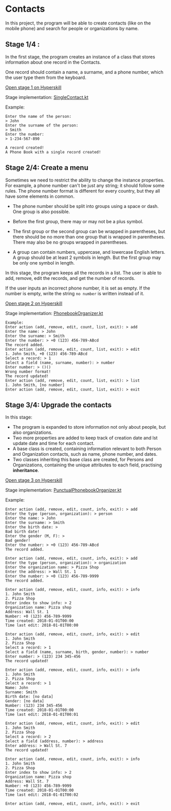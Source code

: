 # Contacts

In this project, the program will be able to create contacts
(like on the mobile phone) and search for people or organizations by name.

## Stage 1/4 :
In the first stage, the program creates an
instance of a class that stores information about one record in the Contacts.

One record should contain a name, a surname, and a phone number, which the user type them
from the keyboard.

[Open stage 1 on Hyperskill](https://hyperskill.org/projects/261/stages/1321/implement)

Stage implementation: [SingleContact.kt](src/main/kotlin/SingleContact.kt)

Example:

    Enter the name of the person:
    > John
    Enter the surname of the person:
    > Smith
    Enter the number:
    > 1-234-567-890

    A record created!
    A Phone Book with a single record created!

## Stage 2/4: Create a menu

Sometimes we need to restrict the ability to change the instance properties. For example,
a phone number can't be just any string; it should follow some rules.
The phone number format is different for every country, but they all have some elements in common.

- The phone number should be split into groups using a space or dash. One group is also possible.
- Before the first group, there may or may not be a plus symbol.

- The first group or the second group can be wrapped in parentheses, but there should be no
  more than one group that is wrapped in parentheses. There may also be no groups wrapped in parentheses.

- A group can contain numbers, uppercase, and lowercase English letters. A group should be
  at least 2 symbols in length. But the first group may be only one symbol in length.

In this stage, the program keeps all the records in a list.
The user is able to add, remove, edit the records, and get the number of records.

If the user inputs an incorrect phone number, it is set as empty. If the number is empty, write the string `no number` is written instead of it.

[Open stage 2 on Hyperskill](https://hyperskill.org/projects/261/stages/1322/implement)

Stage implementation: [PhonebookOrganizer.kt](src/main/kotlin/PhonebookOrganizer.kt)

    Example:
    Enter action (add, remove, edit, count, list, exit): > add
    Enter the name: > John
    Enter the surname: > Smith
    Enter the number: > +0 (123) 456-789-ABcd
    The record added.
    Enter action (add, remove, edit, count, list, exit): > edit
    1. John Smith, +0 (123) 456-789-ABcd
    Select a record: > 1
    Select a field (name, surname, number): > number
    Enter number: > ()()
    Wrong number format!
    The record updated!
    Enter action (add, remove, edit, count, list, exit): > list
    1. John Smith, [no number]
    Enter action (add, remove, edit, count, list, exit): > exit

## Stage 3/4: Upgrade the contacts
In this stage:
- The program is expanded to store information not only about people, but also organizations.
- Two more properties are added to keep track of creation date and lst update date and time for each contact.
- A base class is created, containing information relevant to both Person and Organization contacts, such as name, phone number, and dates.
- Two classes inheriting this base class are created, for Persons and Organizations, containing the unique attributes to each field, practising **inheritance**.

[Open stage 3 on Hyperskill](https://hyperskill.org/projects/261/stages/1323/implementt)

Stage implementation: [PunctualPhonebookOrganizer.kt](src/main/kotlin/PunctualPhonebookOrganizer.kt)

Example:

    Enter action (add, remove, edit, count, info, exit): > add
    Enter the type (person, organization): > person
    Enter the name: > John
    Enter the surname: > Smith
    Enter the birth date: >
    Bad birth date!
    Enter the gender (M, F): >
    Bad gender!
    Enter the number: > +0 (123) 456-789-ABcd
    The record added.
    
    Enter action (add, remove, edit, count, info, exit): > add
    Enter the type (person, organization): > organization
    Enter the organization name: > Pizza Shop
    Enter the address: > Wall St. 1
    Enter the number: > +0 (123) 456-789-9999
    The record added.
              
    Enter action (add, remove, edit, count, info, exit): > info
    1. John Smith
    2. Pizza Shop
    Enter index to show info: > 2
    Organization name: Pizza shop
    Address: Wall St. 1
    Number: +0 (123) 456-789-9999
    Time created: 2018-01-01T00:00
    Time last edit: 2018-01-01T00:00
    
    Enter action (add, remove, edit, count, info, exit): > edit
    1. John Smith
    2. Pizza Shop
    Select a record: > 1
    Select a field (name, surname, birth, gender, number): > number
    Enter number: > (123) 234 345-456
    The record updated!
    
    Enter action (add, remove, edit, count, info, exit): > info
    1. John Smith
    2. Pizza Shop
    Select a record: > 1
    Name: John
    Surname: Smith
    Birth date: [no data]
    Gender: [no data]
    Number: (123) 234 345-456
    Time created: 2018-01-01T00:00
    Time last edit: 2018-01-01T00:01
    
    Enter action (add, remove, edit, count, info, exit): > edit
    1. John Smith
    2. Pizza Shop
    Select a record: > 2
    Select a field (address, number): > address
    Enter address: > Wall St. 7
    The record updated!
    
    Enter action (add, remove, edit, count, info, exit): > info
    1. John Smith
    2. Pizza Shop
    Enter index to show info: > 2
    Organization name: Pizza shop
    Address: Wall St. 7
    Number: +0 (123) 456-789-9999
    Time created: 2018-01-01T00:00
    Time last edit: 2018-01-01T00:02
    
    Enter action (add, remove, edit, count, info, exit): > exit